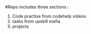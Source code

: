 #Repo includes three sections : 
1) Code practise from codehelp videos
2) tasks from upskill mafia
3) projects